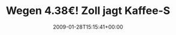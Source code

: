 ---
retweeted: false
source: <a href="http://twitter.com" rel="nofollow">Twitter Web Client</a>
entities:
  hashtags:
  - text: beimbaecker
    indices:
    - '39'
    - '51'
  - text: morgenpost
    indices:
    - '52'
    - '63'
  symbols: []
  user_mentions: []
  urls: []
display_text_range:
- '0'
- '63'
favorite_count: '0'
id_str: '1155430321'
truncated: false
retweet_count: '0'
id: '1155430321'
created_at: Wed Jan 28 15:15:41 +0000 2009
favorited: false
full_text: 'Wegen 4.38€! Zoll jagt Kaffee-Sachsen. #beimbaecker #morgenpost'
lang: de
tags:
- beimbaecker
- morgenpost
- pesos:twitter
date: '2009-01-28T15:15:41+00:00'
src: https://twitter.com/bascht/status/1155430321
original_url: https://twitter.com/bascht/status/1155430321
type: twitter_tweet
text: 'Wegen 4.38€! Zoll jagt Kaffee-Sachsen. #beimbaecker #morgenpost'
title: Wegen 4.38€! Zoll jagt Kaffee-S

---